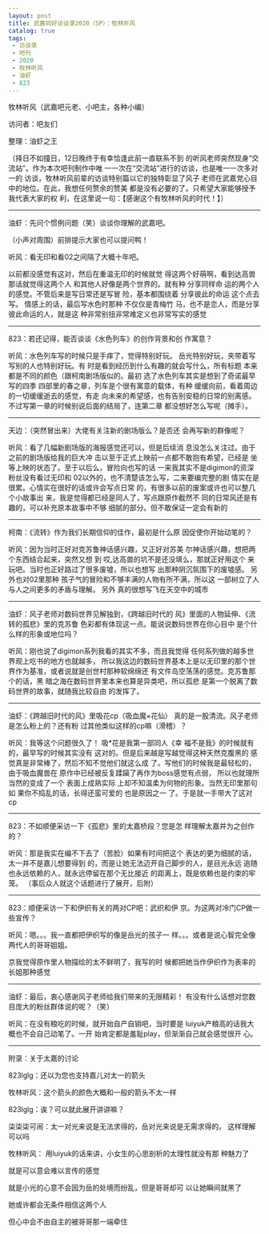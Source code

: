 ```yaml
---
layout: post
title: 武嘉同好访谈录2020（SP）：牧林听风
catalog: true
tags:
 - 访谈录
 - 吧刊
 - 2020
 - 牧林听风
 - 油虾
 - 823
---
```


牧林听风（武嘉吧元老、小吧主，各种小编）

访问者：吧友们

整理：油虾之王

（择日不如撞日，12日晚终于有幸恰逢此前一直联系不到
的听风老师突然现身“交流站”。作为本次吧刊制作中唯
一一次在“交流站”进行的访谈，也是唯一一次多对一的
访谈，牧林听风前辈的访谈特别篇以它的独特彰显了风子
老师在武嘉党心目中的地位。在此，我想任何赘余的赞美
都是没有必要的了。只希望大家能够授予我代表大家的权
利，在这里说一句：【感谢这个有牧林听风的时代！】）

---

油虾：先问个惯例问题（笑）谈谈你理解的武嘉吧。

（小声对周围）前排提示大家也可以提问鸭！

听风：看⽆印和看02之间隔了⼤概⼗年吧。

以前都没感觉有这对，然后在重温⽆印的时候就觉
得这两个好萌啊，看到达⾼兽那话就觉得这两个⼈
和其他⼈好像是两个世界的。就有种 分享同样命
运的两个⼈的感觉。不管后来是写日常还是写冒
险，基本都围绕着 分享彼此的命运 这个点去写。
情感上的话，最后写⽔⾊时那种 不仅仅是青梅⽵
马，也不是恋⼈，⽽是分享彼此命运的⼈，就是这
种非常别扭非常难定义也非常写实的感觉

---

823：若还记得，能否谈谈《水色列车》的创作背景和创
作寓意？

听风：⽔⾊列车写的时候只是⼿痒了，觉得特别好玩。
岳光特别好玩，夹带着写写别的⼈也特别好玩。有
时是看到经历到什么有趣的就会写什么，所有标题
本来都是不同的颜⾊（跟柯南剧场版似的。最初
选了⽔⾊列车其实是想到了奇诺最早写的四季
四部里的春之章，列车是个很有寓意的载体，有种
缓缓向前，看着周边的⼀切缓缓逝去的感觉，有⾛
向未来的希望感，也有告别安稳的日常的别离感。
不过写第⼀章的时候别说后面的结局了，连第⼆章
都没想好怎么写呢（摊⼿）。

---

天边：（突然冒出来）大佬有关注新的剧场版么？是否还
会再写新的群像呢？

听风：看了⼏幅新剧场版的海报感觉还可以，但是后续消
息没怎么关注过。由于之前的剧场版给我的巨⼤冲
击以⾄于正式上映前⼀点都不敢抱有希望，已经是
坐等上映的状态了。⾄于以后么，冒险向也写的话
⼀来我其实不是digimon的资深粉丝没有看过⽆印和
02以外的，也不清楚该怎么写，⼆来要编完整的剧
情实在是很累。⼼情实在很好的话或许会写点日常
的，有很多以前的废案或许也可以整⼏个小故事出
来，我是觉得都已经是同⼈了，写点跟原作截然不
同的日常风还是有趣的，可以补充原本故事中不够
细腻的部分。但不敢保证⼀定会有新的

---

柯南：《流转》作为我们长期信仰的佳作，最初是什么原
因促使你开始动笔的？

听风：因为当时正好对克苏鲁神话感兴趣，又正好对苏美
尔神话感兴趣，想把两个东西结合起来，突然又想
到 哎,达⾼兽的坑不是还没填么，那就正好用这个
来玩吧。当时也正好路过了很多废墟，所以也想写
出那种阴沉氛围下的废墟感。 另外也对02里那种
孩⼦⽓的冒险和不够丰满的⼈物有所不满，所以这
⼀部树立了⼈与⼈之间更多的⽭盾与理解。 另外
真的很想写飞在天空中的城市

---

油虾：风子老师对数码世界见解独到，《跨越旧时代的
风》里面的人物延伸、《流转的孤悲》里的克苏鲁
色彩都有体现这一点。能说说数码世界在你心目中
是个什么样的形象或地位吗？

听风：刚也说了digimon系列我看的其实不多，⽽且我觉得
任何系列做的越多世界观上吃书的地⽅也就越多，
所以我这边的数码世界基本上是以⽆印里的那个世
界作为基准，或者说就是创世村那种软绵绵还
有⽂件岛空荡荡的感觉。克苏鲁那个的话，⿊
暗之海在数码世界里本来也算是异类吧，所以孤悲
是第⼀个脱离了数码世界的故事，就随我比较自由
的发挥了。

---

油虾：《跨越旧时代的风》里吸花cp（吸血魔×花仙）
真的是一股清流。风子老师是怎么粉上的？还有粉
过其他类似这样的cp嘛（滑稽）？

听风：我等这个问题很久了！ 吸*花是我第⼀部同⼈《幸
福不是我》的时候就有的，最早写的时候其实没有
这对的。但是后来越是写越觉得这种天然克腹⿊的
感觉真是非常棒了，然后不知不觉他们就这么成
了。写他们的时候我是最轻松的，由于吸⾎魔兽在
原作中已经被反复蹂躏了再作为boss感觉有点弱，
所以也就理所当然的变成了⼀个 表面上成熟实际
上却不知温柔为何物的形象。当然⽆印里那句 如
果你不捣乱的话，长得还蛮可爱的 也是原因之⼀
了。于是就⼀⼿带⼤了这对cp

---

823：不如顺便采访一下《孤悲》里的太嘉桥段？您是怎
样理解太嘉并为之创作的？

听风：那是我实在编不下去了（苦脸）如果有时间把这个
表达的更为细腻的话，太⼀并不是嘉⼉想要得到
的，⽽是让她⽆法迈开自⼰脚步的⼈，是目光永远
追随也永远依赖的⼈，就永远停留在那个⽆比接近
的距离上，既是依赖也是约束的牢笼。
（事后众人就这个话题进行了展开，后附）

---

823：顺便采访一下和伊织有关的两对CP吧：武织和伊
京。为这两对冷门CP做一些宣传？

听风：嗯。。。我⼀直都把伊织写的像是岳光的孩⼦⼀
样。。。或者是说⼼智完全像两代⼈的哥哥姐姐。

京我觉得原作里⼈物描绘的太不鲜明了，我写的时
候都把她当作伊织作为表率的长姐那种感觉

---

油虾：最后，衷心感谢风子老师给我们带来的无限精彩！
有没有什么话想对您数目庞大的粉丝群体说的呢？（笑）

听风：在没有粮吃的时候，就开始自产自销吧，当时要是
luiyuk产粮⾼的话我⼤概也不会自⼰动笔了。⼀开
始肯定都是羞耻play，但渐渐自⼰就会感觉很开
⼼。

---

附录：关于太嘉的讨论

823lglg：还以为您也支持嘉儿对太一的箭头

牧林听风：这个箭头的颜色大概和一般的箭头不太一样

823lglg：诶？可以就此展开讲讲嘛？

柒柒柒可闹：太一对光来说是无法求得的，岳对光来说是无需求得的。
这样理解可以吗

牧林听风：
用luiyuk的话来讲，小女生的心思剖析的太理性就没有那
种魅力了

就是可以意会难以言传的感觉

就是小光的心意不会因为岳的处境而纷乱，但是哥哥却可
以让她瞬间就黑了

她或许都会无条件相信这两个人

但心中会不由自主的被哥哥那一端牵住

